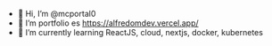 - 👋 Hi, I’m @mcportal0
- 👀 I’m portfolio es https://alfredomdev.vercel.app/
- 🌱 I’m currently learning ReactJS, cloud, nextjs, docker, kubernetes

<!---
mcportal0/mcportal0 is a ✨ special ✨ repository because its `README.md` (this file) appears on your GitHub profile.
You can click the Preview link to take a look at your changes.
--->

